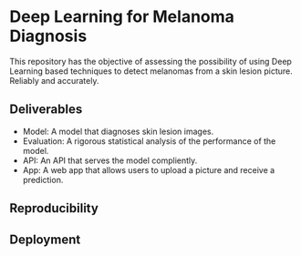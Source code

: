 # Deep Learning for Melanoma Diagnosis
 
This repository has the objective of assessing the possibility of using Deep Learning based techniques to detect melanomas from a skin lesion picture. Reliably and accurately.
 
## Deliverables
- Model: A model that diagnoses skin lesion images.
- Evaluation: A rigorous statistical analysis of the performance of the model.
- API: An API that serves the model compliently.
- App: A web app that allows users to upload a picture and receive a prediction.
 
## Reproducibility
 
## Deployment
